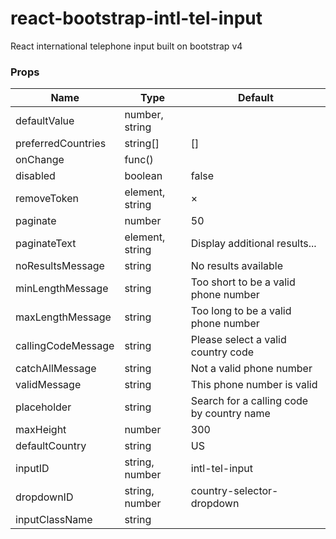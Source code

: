 # react-bootstrap-intl-tel-input
React international telephone input built on bootstrap v4

### Props

| Name               | Type            | Default                                   |
|--------------------|-----------------|-------------------------------------------|
| defaultValue       | number, string  |                                           |
| preferredCountries | string[]        | []                                        |
| onChange           | func()          |                                           |
| disabled           | boolean         | false                                     |
| removeToken        | element, string | <span>&times;</span>                      |
| paginate           | number          | 50                                        |
| paginateText       | element, string | Display additional results...             |
| noResultsMessage   | string          | No results available                      |
| minLengthMessage   | string          | Too short to be a valid phone number      |
| maxLengthMessage   | string          | Too long to be a valid phone number       |
| callingCodeMessage | string          | Please select a valid country code        |
| catchAllMessage    | string          | Not a valid phone number                  |
| validMessage       | string          | This phone number is valid                |
| placeholder        | string          | Search for a calling code by country name |
| maxHeight          | number          | 300                                       |
| defaultCountry     | string          | US                                        |
| inputID            | string, number  | intl-tel-input                            |
| dropdownID         | string, number  | country-selector-dropdown                 |
| inputClassName     | string          |                                           |
